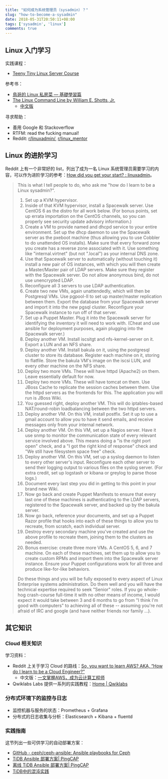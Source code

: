 ```yaml
---
title: "如何成为系统管理员（sysadmin）？"
slug: "how-to-become-a-sysadmin"
date: 2018-05-31T20:50:11+08:00
tags: ['sysadmin', 'linux']
comments: true
---
```


## Linux 入门学习

实践课程：

* [Teeny Tiny Linux Server Course](https://github.com/snori74/ebook1/blob/master/course.md)

参考书：

* [鳥哥的 Linux 私房菜 — 基礎學習篇](http://linux.vbird.org/linux_basic/)
* [The Linux Command Line by William E. Shotts, Jr.](http://linuxcommand.org/tlcl.php)
  * [中文版](http://billie66.github.io/TLCL/book/index.html)

寻求帮助：

* 善用 Google 和 Stackoverflow
* RTFM: read the fucking manual!
* Reddit: [r/linuxadmin/](https://www.reddit.com/r/linuxadmin/), [r/linux_mentor](https://www.reddit.com/r/linux_mentor/)

## Linux 的进阶学习

Reddit 上有一个非常好的 list，列出了成为一名 Linux 系统管理员需要学习的内容，可以作为进阶学习的参考：[How did you get your start? : linuxadmin](https://www.reddit.com/r/linuxadmin/comments/2s924h/how_did_you_get_your_start/cnnw1ma/)。

> This is what I tell people to do, who ask me "how do I learn to be a Linux sysadmin?".  
>
> 1) Set up a KVM hypervisor.  
> 2) Inside of that KVM hypervisor, install a Spacewalk server. Use CentOS 6 as the distro for all work below. (For bonus points, set up errata importation on the CentOS channels, so you can properly see security update advisory information.)  
> 3) Create a VM to provide named and dhcpd service to your entire environment. Set up the dhcp daemon to use the Spacewalk server as the pxeboot machine (thus allowing you to use Cobbler to do unattended OS installs). Make sure that every forward zone you create has a reverse zone associated with it. Use something like "internal.virtnet" (but not ".local") as your internal DNS zone.  
> 4) Use that Spacewalk server to automatically (without touching it) install a new pair of OS instances, with which you will then create a Master/Master pair of LDAP servers. Make sure they register with the Spacewalk server. Do not allow anonymous bind, do not use unencrypted LDAP.  
> 5) Reconfigure all 3 servers to use LDAP authentication.  
> 6) Create two new VMs, again unattendedly, which will then be Postgresql VMs. Use pgpool-II to set up master/master replication between them. Export the database from your Spacewalk server and import it into the new pgsql cluster. Reconfigure your Spacewalk instance to run off of that server.  
> 7) Set up a Puppet Master. Plug it into the Spacewalk server for identifying the inventory it will need to work with. (Cheat and use ansible for deployment purposes, again plugging into the Spacewalk server.)  
> 8) Deploy another VM. Install iscsitgt and nfs-kernel-server on it. Export a LUN and an NFS share.  
> 9) Deploy another VM. Install bakula on it, using the postgresql cluster to store its database. Register each machine on it, storing to flatfile. Store the bakula VM's image on the iscsi LUN, and every other machine on the NFS share.  
> 10) Deploy two more VMs. These will have httpd (Apache2) on them. Leave essentially default for now.  
> 11) Deploy two more VMs. These will have tomcat on them. Use JBoss Cache to replicate the session caches between them. Use the httpd servers as the frontends for this. The application you will run is JBoss Wiki.  
> 12) You guessed right, deploy another VM. This will do iptables-based NAT/round-robin loadbalancing between the two httpd servers.  
> 13) Deploy another VM. On this VM, install postfix. Set it up to use a gmail account to allow you to have it send emails, and receive messages only from your internal network.  
> 14) Deploy another VM. On this VM, set up a Nagios server. Have it use snmp to monitor the communication state of every relevant service involved above. This means doing a "is the right port open" check, and a "I got the right kind of response" check and "We still have filesystem space free" check.  
> 15) Deploy another VM. On this VM, set up a syslog daemon to listen to every other server's input. Reconfigure each other server to send their logging output to various files on the syslog server. (For extra credit, set up logstash or kibana or greylog to parse those logs.)  
> 16) Document every last step you did in getting to this point in your brand new Wiki.  
> 17) Now go back and create Puppet Manifests to ensure that every last one of these machines is authenticating to the LDAP servers, registered to the Spacewalk server, and backed up by the bakula server.  
> 18) Now go back, reference your documents, and set up a Puppet Razor profile that hooks into each of these things to allow you to recreate, from scratch, each individual server.  
> 19) Destroy every secondary machine you've created and use the above profile to recreate them, joining them to the clusters as needed.  
> 20) Bonus exercise: create three more VMs. A CentOS 5, 6, and 7 machine. On each of these machines, set them up to allow you to create custom RPMs and import them into the Spacewalk server instance. Ensure your Puppet configurations work for all three and produce like-for-like behaviors.  
>
> Do these things and you will be fully exposed to every aspect of Linux Enterprise systems administration. Do them well and you will have the technical expertise required to seek "Senior" roles. If you go whole-hog crash-course full-time it with no other means of income, I would expect it would take between 3 and 6 months to go from "I think I'm good with computers" to achieving all of these -- assuming you're not afraid of IRC and google (and have neither friends nor family ...).  

## 其它知识

### Cloud 相关知识

学习资料：

* Reddit 上关于学习 Cloud 的路线：[So, you want to learn AWS? AKA, “How do I learn to be a Cloud Engineer?”](https://www.reddit.com/r/sysadmin/comments/8inzn5/so_you_want_to_learn_aws_aka_how_do_i_learn_to_be/)
  * 中文版：[一文掌握AWS，成为云计算工程师](https://mp.weixin.qq.com/s/rD5_EGUv7fth5y6mCxzZ0Q)
* Qwiklabs Labs 提供一系列的实践教程：[Home | Qwiklabs](https://qwiklabs.com/?locale=en)

### 分布式环境下的监控与日志

* 监控机器与服务的状态：Prometheus + Grafana
* 分布式的日志收集与分析：Elasticsearch + Kibana + fluentd

### 实践指南

这节列出一些可供学习的自动部署方案：

* [GitHub - ceph/ceph-ansible: Ansible playbooks for Ceph](https://github.com/ceph/ceph-ansible)
* [TiDB Ansible 部署方案| PingCAP](https://pingcap.com/docs-cn/op-guide/ansible-deployment/)
* [离线 TiDB Ansible 部署方案| PingCAP](https://pingcap.com/docs-cn/op-guide/offline-ansible-deployment/)
* [TiDB中的混沌实践](https://mp.weixin.qq.com/s?__biz=MzIzNjUxMzk2NQ==&mid=2247489285&idx=1&sn=5431d872482793f07404b2428e70dc0d&chksm=e8d7e8c7dfa061d14dc3040e8e63a2b1fb0346b15518178e41ad9511151200e2a7a802958fba&scene=27#wechat_redirect)
